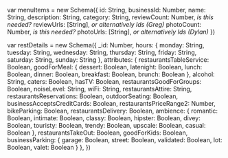 <!-- Menu Items -->
var menuItems = new Schema({
	id: String,
	businessId: Number,
	name: String,
	description: String,
	category: String,
	reviewCount: Number, _is this needed?_
	reviewUrls: [String], _or alternatively Ids (Greg)_
	photoCount: Number, _is this needed?_
	photoUrls: [String], _or alternatively Ids (Dylan)_
})

<!-- Restaurant Details -->
var restDetails = new Schema({
	_id: Number,
	hours: {
		monday: String,
		tuesday: String,
		wednesday: String,
		thursday: String,
		friday: String,
		saturday: String,
		sunday: String
	},
	attributes: {
		restaurantsTableService: Boolean,
		goodForMeal: {
			dessert: Boolean,
			latenight: Boolean,
			lunch: Boolean,
			dinner: Boolean,
			breakfast: Boolean,
			brunch: Boolean
		},
		alcohol: String,
		caters: Boolean,
		hasTV: Boolean,
		restaurantsGoodForGroups: Boolean,
		noiseLevel: String,
		wiFi: String,
		restaurantsAttire: String,
		restaurantsReservations: Boolean,
		outdoorSeating: Boolean,
		businessAcceptsCreditCards: Boolean,
		restaurantsPriceRange2: Number,
		bikeParking: Boolean,
		restaurantsDelivery: Boolean,
		ambience: {
			romantic: Boolean,
			intimate: Boolean,
			classy: Boolean,
			hipster: Boolean,
			divey: Boolean,
			touristy: Boolean,
			trendy: Boolean,
			upscale: Boolean,
			casual: Boolean
		},
		restaurantsTakeOut: Boolean,
		goodForKids: Boolean,
		businessParking: {
			garage: Boolean,
			street: Boolean,
			validated: Boolean,
			lot: Boolean,
			valet: Boolean
		}
  },
})
